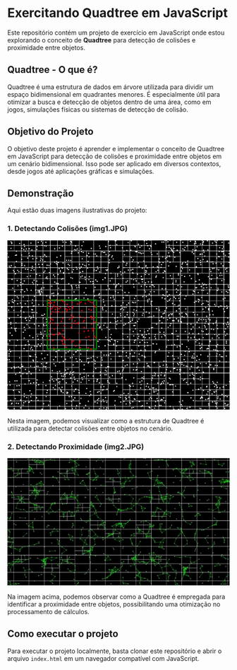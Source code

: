 # Exercitando Quadtree em JavaScript

Este repositório contém um projeto de exercício em JavaScript onde estou explorando o conceito de **Quadtree** para detecção de colisões e proximidade entre objetos.

## Quadtree - O que é?

Quadtree é uma estrutura de dados em árvore utilizada para dividir um espaço bidimensional em quadrantes menores. É especialmente útil para otimizar a busca e detecção de objetos dentro de uma área, como em jogos, simulações físicas ou sistemas de detecção de colisão.

## Objetivo do Projeto

O objetivo deste projeto é aprender e implementar o conceito de Quadtree em JavaScript para detecção de colisões e proximidade entre objetos em um cenário bidimensional. Isso pode ser aplicado em diversos contextos, desde jogos até aplicações gráficas e simulações.

## Demonstração

Aqui estão duas imagens ilustrativas do projeto:

### 1. Detectando Colisões (img1.JPG)

![Detectando Colisões](img1.JPG)

Nesta imagem, podemos visualizar como a estrutura de Quadtree é utilizada para detectar colisões entre objetos no cenário.

### 2. Detectando Proximidade (img2.JPG)

![Detectando Proximidade](img2.JPG)

Na imagem acima, podemos observar como a Quadtree é empregada para identificar a proximidade entre objetos, possibilitando uma otimização no processamento de cálculos.

## Como executar o projeto

Para executar o projeto localmente, basta clonar este repositório e abrir o arquivo `index.html` em um navegador compatível com JavaScript.


